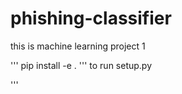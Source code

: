 # phishing-classifier
this is machine learning project 1

'''
pip install -e . ''' to run setup.py

'''